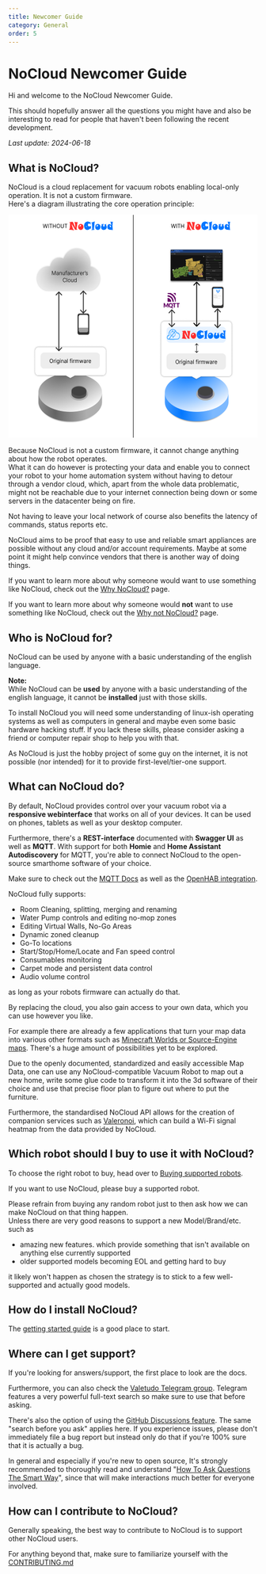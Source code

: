 ```yaml
---
title: Newcomer Guide
category: General
order: 5
---
```


# NoCloud Newcomer Guide

Hi and welcome to the NoCloud Newcomer Guide.

This should hopefully answer all the questions you might have and also be interesting to read for people that haven't been following the recent development.

_Last update: 2024-06-18_


## What is NoCloud?

NoCloud is a cloud replacement for vacuum robots enabling local-only operation. It is not a custom firmware.<br/>
Here's a diagram illustrating the core operation principle:

[<img src="./img/operation_principle.png" height=450>](./img/operation_principle.png)

Because NoCloud is not a custom firmware, it cannot change anything about how the robot operates.<br/>
What it can do however is protecting your data and enable you to connect your robot
to your home automation system without having to detour through a vendor cloud, which,
apart from the whole data problematic, might not be reachable due to your internet connection
being down or some servers in the datacenter being on fire.

Not having to leave your local network of course also benefits the latency of commands, status reports etc.

NoCloud aims to be proof that easy to use and reliable smart appliances are possible without any cloud and/or account requirements.
Maybe at some point it might help convince vendors that there is another way of doing things.

If you want to learn more about why someone would want to use something like NoCloud, check out the [Why NoCloud?](https://Valetudo.Cloud/pages/general/why-NoCloud.html) page.

If you want to learn more about why someone would **not** want to use something like NoCloud, check out the [Why not NoCloud?](https://Valetudo.Cloud/pages/general/why-not-NoCloud.html) page.

## Who is NoCloud for?

NoCloud can be used by anyone with a basic understanding of the english language.

**Note:**<br/>
While NoCloud can be **used** by anyone with a basic understanding of the english language, it cannot be **installed**
just with those skills.

To install NoCloud you will need some understanding of linux-ish operating systems as well as computers in general
and maybe even some basic hardware hacking stuff.
If you lack these skills, please consider asking a friend or computer repair shop to help you with that.

As NoCloud is just the hobby project of some guy on the internet, it is not possible (nor intended) for it to provide
first-level/tier-one support.

## What can NoCloud do?

By default, NoCloud provides control over your vacuum robot via a **responsive webinterface** that works on all of your devices.
It can be used on phones, tablets as well as your desktop computer.

Furthermore, there's a **REST-interface** documented with **Swagger UI** as well as **MQTT**.
With support for both **Homie** and **Home Assistant Autodiscovery** for MQTT, you're able to connect NoCloud to
the open-source smarthome software of your choice.

Make sure to check out the [MQTT Docs](https://Valetudo.Cloud/pages/integrations/mqtt.html) as well as the
[OpenHAB integration](https://Valetudo.Cloud/pages/integrations/openhab-integration.html).

NoCloud fully supports:

- Room Cleaning, splitting, merging and renaming
- Water Pump controls and editing no-mop zones
- Editing Virtual Walls, No-Go Areas
- Dynamic zoned cleanup
- Go-To locations
- Start/Stop/Home/Locate and Fan speed control
- Consumables monitoring
- Carpet mode and persistent data control
- Audio volume control

as long as your robots firmware can actually do that.

By replacing the cloud, you also gain access to your own data, which you can use however you like.

For example there are already a few applications that turn your map data into various other formats such as [Minecraft Worlds
or Source-Engine maps](https://Valetudo.Cloud/pages/companion_apps/fun_games.html). There's a huge amount of possibilities yet to be explored.

Due to the openly documented, standardized and easily accessible Map Data, one can use any NoCloud-compatible Vacuum Robot to map out
a new home, write some glue code to transform it into the 3d software of their choice and use that precise floor plan to
figure out where to put the furniture.

Furthermore, the standardised NoCloud API allows for the creation of companion services such as [Valeronoi](https://github.com/ccoors/Valeronoi),
which can build a Wi-Fi signal heatmap from the data provided by NoCloud.


## Which robot should I buy to use it with NoCloud?

To choose the right robot to buy, head over to [Buying supported robots](https://Valetudo.Cloud/pages/general/buying-supported-robots.html).

If you want to use NoCloud, please buy a supported robot.

Please refrain from buying any random robot just to then ask how we can make NoCloud on that thing happen.<br/>
Unless there are very good reasons to support a new Model/Brand/etc. such as
- amazing new features. which provide something that isn't available on anything else currently supported
- older supported models becoming EOL and getting hard to buy

it likely won't happen as chosen the strategy is to stick to a few well-supported and actually good models.

## How do I install NoCloud?

The [getting started guide](https://Valetudo.Cloud/pages/general/getting-started.html) is a good place to start.

## Where can I get support?

If you're looking for answers/support, the first place to look are the docs.

Furthermore, you can also check the <a href="https://t.me/+F00lFE1NVUc2NTAy" data-si="34097f03527c7c0375540b07132a652161373b400c1039757e5c7a5e63536401556c2b1a2c41227d">Valetudo Telegram group</a>.
Telegram features a very powerful full-text search so make sure to use that before asking.

There's also the option of using the [GitHub Discussions feature](https://github.com/DGAlexandru/NoCloud/discussions/categories/q-a-support).
The same "search before you ask" applies here.
If you experience issues, please don't immediately file a bug report but instead only do that if you're 100% sure that it is actually a bug.

In general and especially if you're new to open source, It's strongly recommended to thoroughly read and understand
"[How To Ask Questions The Smart Way](http://www.catb.org/~esr/faqs/smart-questions)", since that will make interactions much better for everyone involved.

## How can I contribute to NoCloud?

Generally speaking, the best way to contribute to NoCloud is to support other NoCloud users.

For anything beyond that, make sure to familiarize yourself with the [CONTRIBUTING.md](https://github.com/DGAlexandru/NoCloud/blob/master/CONTRIBUTING.md)
